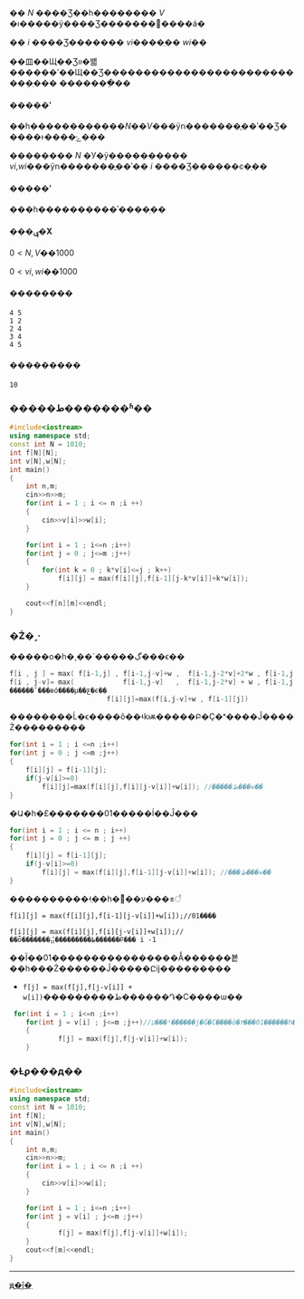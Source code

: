 �� $N$ ����Ʒ��һ�������� $V$ �ı�����ÿ����Ʒ�������޼����á�

�� $i$ ����Ʒ������� $vi$����ֵ�� $wi$��

��⽫��Щ��Ʒװ�뱳������ʹ��Щ��Ʒ��������������������������ܼ�ֵ���
�������ֵ��

#### �����ʽ

��һ������������$N$��$V$���ÿո�������ֱ��ʾ��Ʒ�����ͱ����ݻ���

�������� $N$ �У�ÿ���������� $vi$,$wi$���ÿո�������ֱ��ʾ�� $i$ ����Ʒ������ͼ�ֵ��

#### �����ʽ

���һ����������ʾ����ֵ��

#### ���ݷ�Χ

$0<N,V��1000$

$0<vi,wi��1000$

#### ��������

```
4 5
1 2
2 4
3 4
4 5
```

#### ���������

```
10
```

### �����ط�������ʱ��

```c++
#include<iostream>
using namespace std;
const int N = 1010;
int f[N][N];
int v[N],w[N];
int main()
{
    int n,m;
    cin>>n>>m;
    for(int i = 1 ; i <= n ;i ++)
    {
        cin>>v[i]>>w[i];
    }

    for(int i = 1 ; i<=n ;i++)
    for(int j = 0 ; j<=m ;j++)
    {
        for(int k = 0 ; k*v[i]<=j ; k++)
            f[i][j] = max(f[i][j],f[i-1][j-k*v[i]]+k*w[i]);
    }

    cout<<f[n][m]<<endl;
}
```

### �Ż�˼·

�����о�һ�¸��´�����ڲ���ϵ��

```c++
f[i , j ] = max( f[i-1,j] , f[i-1,j-v]+w ,  f[i-1,j-2*v]+2*w , f[i-1,j-3*v]+3*w , .....)
f[i , j-v]= max(            f[i-1,j-v]   ,  f[i-1,j-2*v] + w , f[i-1,j-2*v]+2*w , .....)
������ʽ���ɵó����µ��ƹ�ϵ�� 
                        f[i][j]=max(f[i,j-v]+w , f[i-1][j]) 
```

��������Ĺ�ϵ����ô��ʵkѭ�����Բ�Ҫ�ˣ����Ĵ����Ż���������

```c++
for(int i = 1 ; i <=n ;i++)
for(int j = 0 ; j <=m ;j++)
{
    f[i][j] = f[i-1][j];
    if(j-v[i]>=0)
        f[i][j]=max(f[i][j],f[i][j-v[i]]+w[i]); //�����ظ���ѡ��
}
```

�Ա�һ�£�������01�����ĺ��Ĵ���

```c++
for(int i = 1 ; i <= n ; i++)
for(int j = 0 ; j <= m ; j ++)
{
    f[i][j] = f[i-1][j];
    if(j-v[i]>=0)
        f[i][j] = max(f[i][j],f[i-1][j-v[i]]+w[i]); //���ظ���ѡ��
}
```

����������ʵֻ��һ�䲻ͬ��ע���±꣩

`f[i][j] = max(f[i][j],f[i-1][j-v[i]]+w[i]);//01����`

`f[i][j] = max(f[i][j],f[i][j-v[i]]+w[i]);//��ȫ�������⣬���������ظ������Բ��� i -1`

��Ϊ��01����������������Ǻ������뵽��һ���Ż������Ĵ�����Ըĳ���������

- `f[j] = max(f[j],f[j-v[i]] + w[i])`���������ظ������Դ�С����ѡ��

```c++
 for(int i = 1 ; i<=n ;i++)
    for(int j = v[i] ; j<=m ;j++)//ע���ˣ������j�Ǵ�С����ö�٣���01������һ��
    {
            f[j] = max(f[j],f[j-v[i]]+w[i]);
    }
```

### �Ƚϼ���д��

```c++
#include<iostream>
using namespace std;
const int N = 1010;
int f[N];
int v[N],w[N];
int main()
{
    int n,m;
    cin>>n>>m;
    for(int i = 1 ; i <= n ;i ++)
    {
        cin>>v[i]>>w[i];
    }

    for(int i = 1 ; i<=n ;i++)
    for(int j = v[i] ; j<=m ;j++)
    {
            f[j] = max(f[j],f[j-v[i]]+w[i]);
    }
    cout<<f[m]<<endl;
}
```

---

[ԭ�ĵ�ַ](https://www.acwing.com/solution/content/5345/)